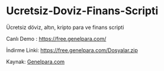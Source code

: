 # Ucretsiz-Doviz-Finans-Scripti
Ücretsiz döviz, altın, kripto para ve finans scripti

Canlı Demo : https://free.genelpara.com/

İndirme Linki: https://free.genelpara.com/Dosyalar.zip

Kaynak: <a href="https://www.genelpara.com/">Genelpara.com</a>
